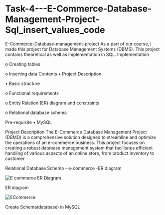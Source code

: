  # Task-4---E-Commerce-Database-Management-Project-Sql_insert_values_code

E-Commerce-Database-management-project
As a part of our course, I made this project for Database Management Systems (DBMS). This project contains theoretical as well as implementation in SQL.
 Implementation

o	Creating tables

o	Inserting data
Contents
• Project Description

• Basic structure

o	Functional requirements

o	Entity Relation (ER) diagram and constraints

o	Relational database schema

Pre-requisite
• MySQL

Project Description
The E-Commerce Database Management Project (DBMD) is a comprehensive solution designed to streamline and optimize the operations of an e-commerce business. This project focuses on creating a robust database management system that facilitates efficient handling of various aspects of an online store, from product inventory to customer

Relational Database Schema - e-commerce -ER diagram

![E commerce ER Diagram](https://github.com/user-attachments/assets/89e5105a-ae26-4752-8101-523c6701ecc6)

ER diagram

![ECommerce](https://github.com/user-attachments/assets/daa5afdf-90bc-4802-953f-022ff45ffa65)

Create Schema(database) in MySQL







